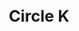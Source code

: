 ---
title: "Circle K"
url: /san-antonio/circle-k-interstate-highway-35-frontage-road/
shop: Lebensmittel
---